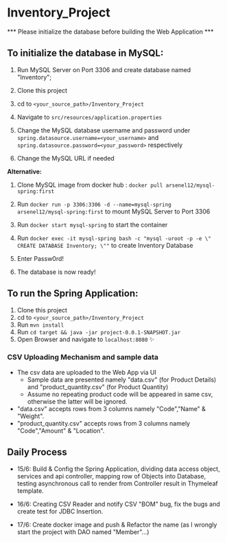 # Inventory_Project

*** Please initialize the database before building the Web Application ***	

## To initialize the database in MySQL:

1. Run MySQL Server on Port 3306 and create database named "Inventory";

2. Clone this project

3. cd to `<your_source_path>/Inventory_Project`

4. Navigate to `src/resources/application.properties`

5. Change the MySQL database username and password under `spring.datasource.username=<your_username>` and `spring.datasource.password=<your_password>` respectively
   
6. Change the MySQL URL if needed

  **Alternative:**
1. Clone MySQL image from docker hub : `docker pull arsenel12/mysql-spring:first`

2. Run `docker run -p 3306:3306 -d --name=mysql-spring arsenel12/mysql-spring:first` to mount MySQL Server to Port 3306

3. Run `docker start mysql-spring` to start the container

4. Run `docker exec -it mysql-spring bash -c "mysql -uroot -p -e \" CREATE DATABASE Inventory; \""` to create Inventory Database

5. Enter Passw0rd!

6. The database is now ready!


## To run the Spring Application:

1. Clone this project
2. cd to `<your_source_path>/Inventory_Project`
3. Run `mvn install`
4. Run `cd target && java -jar project-0.0.1-SNAPSHOT.jar`
5. Open Browser and navigate to `localhost:8080` :sparkles: 

### CSV Uploading Mechanism and sample data
* The csv data are uploaded to the Web App via UI
  * Sample data are presented namely "data.csv" (for Product Details) and "product_quantity.csv" (for Product Quantity)
  * Assume no repeating product code  will be appeared in same csv, otherwise the latter will be ignored.
* "data.csv" accepts rows from 3 columns namely "Code","Name" & "Weight".
* "product_quantity.csv" accepts rows from 3 columns namely "Code","Amount" & "Location".

## Daily Process

- 15/6: Build & Config the Spring Application, dividing data access object, services and api controller, mapping row of Objects into Database, testing asynchronous call to render from Controller result in Thymeleaf template.

- 16/6: Creating CSV Reader and notify CSV "BOM" bug, fix the bugs and create test for JDBC Insertion.
- 17/6: Create docker image and push & Refactor the name (as I wrongly start the project with DAO named "Member"...)
   
